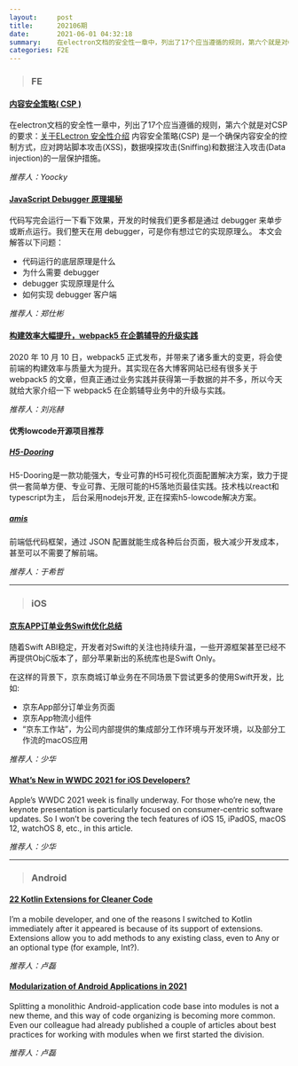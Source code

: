 ```yaml
---
layout:     post
title:      202106期
date:       2021-06-01 04:32:18
summary:    在electron文档的安全性一章中，列出了17个应当遵循的规则，第六个就是对CSP的要求，内容安全策略(CSP) 是一个确保内容安全的控制方式，应对跨站脚本攻击(XSS)，数据嗅探攻击(Sniffing)和数据注入攻击(Data injection)的一层保护措施。
categories: F2E
---
```



> ### FE

#### [内容安全策略( CSP )](https://developer.mozilla.org/zh-CN/docs/Web/HTTP/CSP)

在electron文档的安全性一章中，列出了17个应当遵循的规则，第六个就是对CSP的要求：[关于ELectron 安全性介绍](https://www.electronjs.org/docs/tutorial/security#6-define-a-content-security-policy%E3%80%82)
内容安全策略(CSP) 是一个确保内容安全的控制方式，应对跨站脚本攻击(XSS)，数据嗅探攻击(Sniffing)和数据注入攻击(Data injection)的一层保护措施。

*推荐人：Yoocky*

#### [JavaScript Debugger 原理揭秘](https://mp.weixin.qq.com/s/B_kj02JcmhGS63ZFRF20ZQ)

代码写完会运行一下看下效果，开发的时候我们更多都是通过 debugger 来单步或断点运行。我们整天在用 debugger，可是你有想过它的实现原理么。
本文会解答以下问题：

* 代码运行的底层原理是什么
* 为什么需要 debugger
* debugger 实现原理是什么
* 如何实现 debugger 客户端


*推荐人：郑仕彬*

#### [构建效率大幅提升，webpack5 在企鹅辅导的升级实践](https://mp.weixin.qq.com/s/e2BETHLP5YeUIYWbXo0a8g)

2020 年 10 月 10 日，webpack5 正式发布，并带来了诸多重大的变更，将会使前端的构建效率与质量大为提升。其实现在各大博客网站已经有很多关于 webpack5 的文章，但真正通过业务实践并获得第一手数据的并不多，所以今天就给大家介绍一下 webpack5 在企鹅辅导业务中的升级与实践。


*推荐人：刘兆赫*

#### 优秀lowcode开源项目推荐

##### [H5-Dooring](https://github.com/MrXujiang/h5-Dooring)

H5-Dooring是一款功能强大，专业可靠的H5可视化页面配置解决方案，致力于提供一套简单方便、专业可靠、无限可能的H5落地页最佳实践。技术栈以react和typescript为主， 后台采用nodejs开发, 正在探索h5-lowcode解决方案。

##### [amis](https://github.com/baidu/amis)

前端低代码框架，通过 JSON 配置就能生成各种后台页面，极大减少开发成本，甚至可以不需要了解前端。


*推荐人：于希哲*

---

> ### iOS


#### [京东APP订单业务Swift优化总结](https://mp.weixin.qq.com/s/Tn-xtUxlzMhT7TtfU6T-xQ?scene=25#wechat_redirect)

随着Swift ABI稳定，开发者对Swift的关注也持续升温，一些开源框架甚至已经不再提供ObjC版本了，部分苹果新出的系统库也是Swift Only。

在这样的背景下，京东商城订单业务在不同场景下尝试更多的使用Swift开发，比如:

* 京东App部分订单业务页面
* 京东App物流小组件
* “京东工作站”，为公司内部提供的集成部分工作环境与开发环境，以及部分工作流的macOS应用


*推荐人：少华*

#### [What’s New in WWDC 2021 for iOS Developers?](https://betterprogramming.pub/new-in-wwdc-2021-ios15-swiftui-developers-74428e93f817)

Apple’s WWDC 2021 week is finally underway. For those who’re new, the keynote presentation is particularly focused on consumer-centric software updates. So I won’t be covering the tech features of iOS 15, iPadOS, macOS 12, watchOS 8, etc., in this article.


*推荐人：少华*

---

> ### Android


#### [22 Kotlin Extensions for Cleaner Code](https://betterprogramming.pub/22-kotlin-extensions-for-cleaner-code-acadcbd49357)

I’m a mobile developer, and one of the reasons I switched to Kotlin immediately after it appeared is because of its support of extensions. Extensions allow you to add methods to any existing class, even to Any or an optional type (for example, Int?).


*推荐人：卢磊*

#### [Modularization of Android Applications in 2021](https://proandroiddev.com/modularization-of-android-applications-in-2021-a79a590d5e5b)

Splitting a monolithic Android-application code base into modules is not a new theme, and this way of code organizing is becoming more common. Even our colleague had already published a couple of articles about best practices for working with modules when we first started the division.


*推荐人：卢磊*